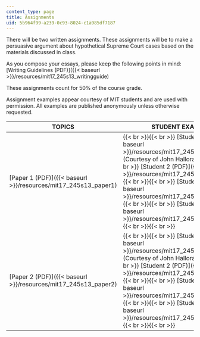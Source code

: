 ```yaml
---
content_type: page
title: Assignments
uid: 5b964f99-a239-0c93-8024-c1a985df7187
---
```


There will be two written assignments. These assignments will be to make a persuasive argument about hypothetical Supreme Court cases based on the materials discussed in class.

As you compose your essays, please keep the following points in mind: [Writing Guidelines (PDF)]({{< baseurl >}}/resources/mit17_245s13_writingguide)

These assignments count for 50% of the course grade.

Assignment examples appear courtesy of MIT students and are used with permission. All examples are published anonymously unless otherwise requested.

| TOPICS | STUDENT EXAMPLES |
| --- | --- |
| [Paper 1 (PDF)]({{< baseurl >}}/resources/mit17_245s13_paper1) |  {{< br >}}{{< br >}} [Student 1 (PDF)]({{< baseurl >}}/resources/mit17_245s13_stu1paper1) (Courtesy of John Halloran.) {{< br >}}{{< br >}} [Student 2 (PDF)]({{< baseurl >}}/resources/mit17_245s13_stu2paper1) {{< br >}}{{< br >}} [Student 3 (PDF)]({{< baseurl >}}/resources/mit17_245s13_stu3paper1) {{< br >}}{{< br >}} [Student 4 (PDF)]({{< baseurl >}}/resources/mit17_245s13_stu4paper1) {{< br >}}{{< br >}}  |
| [Paper 2 (PDF)]({{< baseurl >}}/resources/mit17_245s13_paper2) |  {{< br >}}{{< br >}} [Student 1 (PDF)]({{< baseurl >}}/resources/mit17_245s13_stu1paper2) (Courtesy of John Halloran.) {{< br >}}{{< br >}} [Student 2 (PDF)]({{< baseurl >}}/resources/mit17_245s13_stu2paper2) {{< br >}}{{< br >}} [Student 3 (PDF)]({{< baseurl >}}/resources/mit17_245s13_stu3paper2) {{< br >}}{{< br >}} [Student 4 (PDF)]({{< baseurl >}}/resources/mit17_245s13_stu4paper2) {{< br >}}{{< br >}}